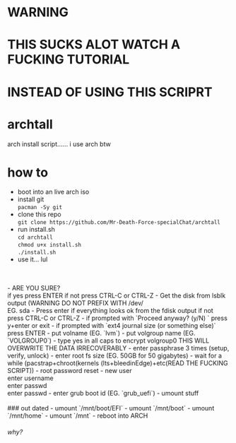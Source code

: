 # WARNING
# THIS SUCKS ALOT WATCH A FUCKING TUTORIAL
# INSTEAD OF USING THIS SCRIPRT

# archtall
arch install script...... i use arch btw


# how to
- boot into an live arch iso
- install git<br> ` pacman -Sy git `
- clone this repo<br> `git clone https://github.com/Mr-Death-Force-specialChat/archtall`
- run install.sh<br> `cd archtall`<br>`chmod u+x install.sh`<br>`./install.sh`
- use it... lul
<br>
<br>
- ARE YOU SURE?<br>	if yes press ENTER if not press CTRL-C or CTRL-Z
- Get the disk from lsblk output (WARNING DO NOT PREFIX WITH /dev/<br>	EG. sda
- Press enter if everything looks ok from the fdisk output if not press CTRL-C or CTRL-Z
- if prompted with `Proceed anyway? (y/N) ` press y+enter or exit
- if prompted with `ext4 journal size (or something else)` press ENTER
- put volname (EG. `lvm`)
- put volgroup name (EG. `VOLGROUP0`)
- type yes in all caps to encrypt volgroup0 THIS WILL OVERWRITE THE DATA IRRECOVERABLY
- enter passphrase 3 times (setup, verify, unlock)
- enter root fs size (EG. 50GB for 50 gigabytes)
- wait for a while (pacstrap+chroot(kernels (lts+bleedinEdge)+etc(READ THE FUCKING SCRIPT))
- root password reset
- new user<br>	enter username<br>	enter passwd<br>	enter passwd
- enter grub boot id (EG. `grub_uefi`)
- umount stuff
<br>
<br>
### out dated
- umount `/mnt/boot/EFI`
- umount `/mnt/boot`
- umount `/mnt/home`
- umount `/mnt`
- reboot into ARCH

###### why?
